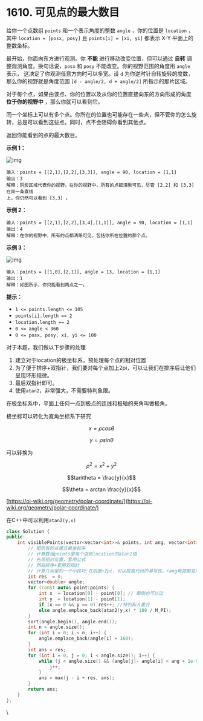 # 1610. 可见点的最大数目

给你一个点数组 `points` 和一个表示角度的整数 `angle` ，你的位置是 `location` ，其中 `location = [posx, posy]` 且 `points[i] = [xi, yi]` 都表示 X-Y 平面上的整数坐标。

最开始，你面向东方进行观测。你 **不能** 进行移动改变位置，但可以通过 **自转** 调整观测角度。换句话说，`posx` 和 `posy` 不能改变。你的视野范围的角度用 `angle` 表示， 这决定了你观测任意方向时可以多宽。设 `d` 为你逆时针自转旋转的度数，那么你的视野就是角度范围 `[d - angle/2, d + angle/2]` 所指示的那片区域。

对于每个点，如果由该点、你的位置以及从你的位置直接向东的方向形成的角度 **位于你的视野中** ，那么你就可以看到它。

同一个坐标上可以有多个点。你所在的位置也可能存在一些点，但不管你的怎么旋转，总是可以看到这些点。同时，点不会阻碍你看到其他点。

返回你能看到的点的最大数目。

**示例 1：**

![img](https://assets.leetcode-cn.com/aliyun-lc-upload/uploads/2020/10/04/89a07e9b-00ab-4967-976a-c723b2aa8656.png)

```
输入：points = [[2,1],[2,2],[3,3]], angle = 90, location = [1,1]
输出：3
解释：阴影区域代表你的视野。在你的视野中，所有的点都清晰可见，尽管 [2,2] 和 [3,3]在同一条直线
上，你仍然可以看到 [3,3] 。
```

**示例 2：**

```
输入：points = [[2,1],[2,2],[3,4],[1,1]], angle = 90, location = [1,1]
输出：4
解释：在你的视野中，所有的点都清晰可见，包括你所在位置的那个点。
```

**示例 3：**

![img](https://assets.leetcode-cn.com/aliyun-lc-upload/uploads/2020/10/04/5010bfd3-86e6-465f-ac64-e9df941d2e49.png)

```
输入：points = [[1,0],[2,1]], angle = 13, location = [1,1]
输出：1
解释：如图所示，你只能看到两点之一。
```

**提示：**

* `1 <= points.length <= 105`
* `points[i].length == 2`
* `location.length == 2`
* `0 <= angle < 360`
* `0 <= posx, posy, xi, yi <= 100`

对于本题，我们做以下步骤的处理

1. 建立对于location的极坐标系，预处理每个点的相对位置
2. 为了便于排序+双指针，我们要对每个点加上2pi，可以让我们在排序后让他们呈现环形规律。
3. 最后双指针即可。
4. 使用`atan2`，非常强大，不需要特判象限。

在极坐标系中，平面上任何一点到极点的连线和极轴的夹角叫做极角。

极坐标可以转化为直角坐标系下研究

$$x = \rho cos\theta$$

$$y =\rho sin\theta$$

可以转换为

$$\rho^2 = x^2+y^2$$

$$tan\theta = \frac{y}{x}$$

$$\theta = arctan \frac{y}{x}$$

[https://oi-wiki.org/geometry/polar-coordinate/](https://oi-wiki.org/geometry/polar-coordinate/)

在C++中可以利用`atan2(y,x)`

```cpp
class Solution {
public:
    int visiblePoints(vector<vector<int>>& points, int ang, vector<int>& location) {
        // 把所有的点建立极坐标系
        // 计算数组points里每个店到location的atan2值
        // 先用相对位置，套用公式
        // 然后排序+套用双指针
        // 计算几何里的一个小技巧:在后面+2pi，可以提高代码的易写性，rang角度都变成正数，排序的时候能分析准确
        int res  = 0;
        vector<double> angle;
        for (const auto& point:points) {
            int x  = location[0] - point[0]; // 颠倒也可以过
            int y  = location[1] - point[1];
            if (x == 0 && y == 0) res++; //特判和人重合
            else angle.emplace_back(atan2(y,x) * 180 / M_PI);
        }
        sort(angle.begin(), angle.end());
        int n = angle.size();
        for (int i = 0; i < n; i++) {
            angle.emplace_back(angle[i] + 360);
        }
        int ans = res;
        for (int i = 0, j = 0; i < angle.size(); i++) {
            while (j < angle.size() && (angle[j]- angle[i] < ang + 1e-9)) {
                j++;
            }
            ans = max(j - i + res, ans);
        }
        return ans;
    }
};
```





\
